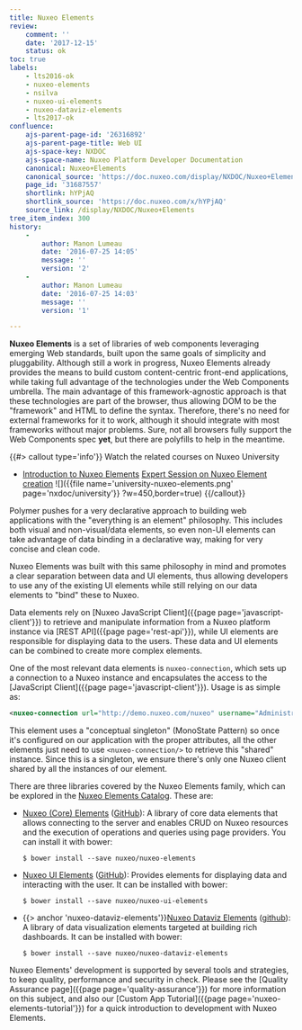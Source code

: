 ```yaml
---
title: Nuxeo Elements
review:
    comment: ''
    date: '2017-12-15'
    status: ok
toc: true
labels:
    - lts2016-ok
    - nuxeo-elements
    - nsilva
    - nuxeo-ui-elements
    - nuxeo-dataviz-elements
    - lts2017-ok
confluence:
    ajs-parent-page-id: '26316892'
    ajs-parent-page-title: Web UI
    ajs-space-key: NXDOC
    ajs-space-name: Nuxeo Platform Developer Documentation
    canonical: Nuxeo+Elements
    canonical_source: 'https://doc.nuxeo.com/display/NXDOC/Nuxeo+Elements'
    page_id: '31687557'
    shortlink: hYPjAQ
    shortlink_source: 'https://doc.nuxeo.com/x/hYPjAQ'
    source_link: /display/NXDOC/Nuxeo+Elements
tree_item_index: 300
history:
    -
        author: Manon Lumeau
        date: '2016-07-25 14:05'
        message: ''
        version: '2'
    -
        author: Manon Lumeau
        date: '2016-07-25 14:03'
        message: ''
        version: '1'

---
```

**Nuxeo Elements** is a set of libraries of web components leveraging emerging Web standards, built upon the same goals
of simplicity and pluggability. Although still a work in progress, Nuxeo Elements already provides the means to build custom
content-centric front-end applications, while taking full advantage of the technologies under the Web Components umbrella.
The main advantage of this framework-agnostic approach is that these technologies are part of the browser, thus allowing
DOM to be the "framework" and HTML to define the syntax. Therefore, there's no need for external frameworks for it to work,
although it should integrate with most frameworks without major problems. Sure, not all browsers fully support the Web Components spec **yet**, but there are polyfills to help in the meantime.

{{#> callout type='info'}}
Watch the related courses on Nuxeo University
- [Introduction to Nuxeo Elements](https://university.nuxeo.com/learn/public/course/view/elearning/79/introduction-to-nuxeo-elements)
 [Expert Session on Nuxeo Element creation](https://university.nuxeo.com/learn/public/course/view/elearning/148/expert-session-creating-nuxeo-elements-with-studio-designer)
![]({{file name='university-nuxeo-elements.png' page='nxdoc/university'}} ?w=450,border=true)
{{/callout}}

Polymer pushes for a very declarative approach to building web applications with the "everything is an element" philosophy.
This includes both visual and non-visual/data elements, so even non-UI elements can take advantage of data binding in a
declarative way, making for very concise and clean code.

Nuxeo Elements was built with this same philosophy in mind and promotes a clear separation between data and UI elements,
thus allowing developers to use any of the existing UI elements while still relying on our data elements to "bind" these to Nuxeo.

Data elements rely on [Nuxeo JavaScript Client]({{page page='javascript-client'}}) to retrieve and manipulate information
from a Nuxeo platform instance via [REST API]({{page page='rest-api'}}), while UI elements are responsible for displaying
data to the users. These data and UI elements can be combined to create more complex elements.

One of the most relevant data elements is `nuxeo-connection`, which sets up a connection to a Nuxeo instance and encapsulates
the access to the [JavaScript Client]({{page page='javascript-client'}}). Usage is as simple as:

```xml
<nuxeo-connection url="http://demo.nuxeo.com/nuxeo" username="Administrator" password="Administrator">
```

This element uses a "conceptual singleton" (MonoState Pattern) so once it's configured on our application with the proper
attributes, all the other elements just need to use `<nuxeo-connection/>` to retrieve this "shared" instance. Since this
is a singleton, we ensure there's only one Nuxeo client shared by all the instances of our element.

There are three libraries covered by the Nuxeo Elements family, which can be explored in the [Nuxeo Elements Catalog](https://www.webcomponents.org/author/nuxeo).
These are:

- [Nuxeo (Core) Elements](https://www.webcomponents.org/element/nuxeo/nuxeo-elements) ([GitHub](https://github.com/nuxeo/nuxeo-elements)):
  A library of core data elements that allows connecting to the server and enables CRUD on Nuxeo resources and the execution
  of operations and queries using page providers. You can install it with bower:
  ```
  $ bower install --save nuxeo/nuxeo-elements
  ```
- [Nuxeo UI Elements](https://www.webcomponents.org/element/nuxeo/nuxeo-ui-elements) ([GitHub](https://github.com/nuxeo/nuxeo-ui-elements)):
  Provides elements for displaying data and interacting with the user. It can be installed with bower:
  ```
  $ bower install --save nuxeo/nuxeo-ui-elements
  ```
- {{> anchor 'nuxeo-dataviz-elements'}}[Nuxeo Dataviz Elements](https://www.webcomponents.org/element/nuxeo/nuxeo-dataviz-elements) ([github](https://github.com/nuxeo/nuxeo-dataviz-elements)):
  A library of data visualization elements targeted at building rich dashboards. It can be installed with bower:
  ```
  $ bower install --save nuxeo/nuxeo-dataviz-elements
  ```
Nuxeo Elements' development is supported by several tools and strategies, to keep quality, performance and security in check.
Please see the [Quality Assurance page]({{page page='quality-assurance'}}) for more information on this subject, and
also our [Custom App Tutorial]({{page page='nuxeo-elements-tutorial'}}) for a quick introduction to development with Nuxeo Elements.
